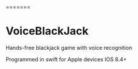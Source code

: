 
=======
# VoiceBlackJack
Hands-free blackjack game with voice recognition

Programmed in swift for Apple devices IOS 8.4+
